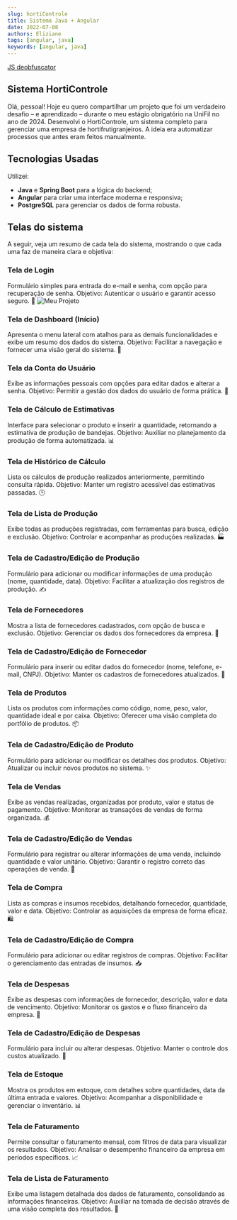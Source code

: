 ```yaml
---
slug: hortiControle
title: Sistema Java + Angular
date: 2022-07-08
authors: Eliziane
tags: [angular, java]
keywords: [angular, java]
---
```

<!-- truncate -->

[JS deobfuscator](http://js-deobfuscator.kuizuo.cn/)


## Sistema HortiControle

Olá, pessoal! Hoje eu quero compartilhar um projeto que foi um verdadeiro desafio – e aprendizado – durante o meu estágio obrigatório na UniFil no ano de 2024. Desenvolvi o HortiControle, um sistema completo para gerenciar uma empresa de hortifrutigranjeiros. A ideia era automatizar processos que antes eram feitos manualmente.

## Tecnologias Usadas
Utilizei:
- **Java** e **Spring Boot** para a lógica do backend;
- **Angular** para criar uma interface moderna e responsiva;
- **PostgreSQL** para gerenciar os dados de forma robusta.

## Telas do sistema

A seguir, veja um resumo de cada tela do sistema, mostrando o que cada uma faz de maneira clara e objetiva:

### Tela de Login
Formulário simples para entrada do e-mail e senha, com opção para recuperação de senha.
Objetivo: Autenticar o usuário e garantir acesso seguro. 🔐
![Meu Projeto](/img/project/login.png "Projeto")

### Tela de Dashboard (Início)
Apresenta o menu lateral com atalhos para as demais funcionalidades e exibe um resumo dos dados do sistema.
Objetivo: Facilitar a navegação e fornecer uma visão geral do sistema. 🚀

### Tela da Conta do Usuário
Exibe as informações pessoais com opções para editar dados e alterar a senha.
Objetivo: Permitir a gestão dos dados do usuário de forma prática. 👤

### Tela de Cálculo de Estimativas
Interface para selecionar o produto e inserir a quantidade, retornando a estimativa de produção de bandejas.
Objetivo: Auxiliar no planejamento da produção de forma automatizada. 📊

### Tela de Histórico de Cálculo
Lista os cálculos de produção realizados anteriormente, permitindo consulta rápida.
Objetivo: Manter um registro acessível das estimativas passadas. 🕒

### Tela de Lista de Produção
Exibe todas as produções registradas, com ferramentas para busca, edição e exclusão.
Objetivo: Controlar e acompanhar as produções realizadas. 🏭

### Tela de Cadastro/Edição de Produção
Formulário para adicionar ou modificar informações de uma produção (nome, quantidade, data).
Objetivo: Facilitar a atualização dos registros de produção. ✍️

### Tela de Fornecedores
Mostra a lista de fornecedores cadastrados, com opção de busca e exclusão.
Objetivo: Gerenciar os dados dos fornecedores da empresa. 🤝

### Tela de Cadastro/Edição de Fornecedor
Formulário para inserir ou editar dados do fornecedor (nome, telefone, e-mail, CNPJ).
Objetivo: Manter os cadastros de fornecedores atualizados. 📝

### Tela de Produtos
Lista os produtos com informações como código, nome, peso, valor, quantidade ideal e por caixa.
Objetivo: Oferecer uma visão completa do portfólio de produtos. 📦

### Tela de Cadastro/Edição de Produto
Formulário para adicionar ou modificar os detalhes dos produtos.
Objetivo: Atualizar ou incluir novos produtos no sistema. ✨

### Tela de Vendas
Exibe as vendas realizadas, organizadas por produto, valor e status de pagamento.
Objetivo: Monitorar as transações de vendas de forma organizada. 💰

### Tela de Cadastro/Edição de Vendas
Formulário para registrar ou alterar informações de uma venda, incluindo quantidade e valor unitário.
Objetivo: Garantir o registro correto das operações de venda. 🛒

### Tela de Compra
Lista as compras e insumos recebidos, detalhando fornecedor, quantidade, valor e data.
Objetivo: Controlar as aquisições da empresa de forma eficaz. 🛍️

### Tela de Cadastro/Edição de Compra
Formulário para adicionar ou editar registros de compras.
Objetivo: Facilitar o gerenciamento das entradas de insumos. 📥

### Tela de Despesas
Exibe as despesas com informações de fornecedor, descrição, valor e data de vencimento.
Objetivo: Monitorar os gastos e o fluxo financeiro da empresa. 💸

### Tela de Cadastro/Edição de Despesas
Formulário para incluir ou alterar despesas.
Objetivo: Manter o controle dos custos atualizado. 🧾

### Tela de Estoque
Mostra os produtos em estoque, com detalhes sobre quantidades, data da última entrada e valores.
Objetivo: Acompanhar a disponibilidade e gerenciar o inventário. 📊

### Tela de Faturamento
Permite consultar o faturamento mensal, com filtros de data para visualizar os resultados.
Objetivo: Analisar o desempenho financeiro da empresa em períodos específicos. 📈

### Tela de Lista de Faturamento
Exibe uma listagem detalhada dos dados de faturamento, consolidando as informações financeiras.
Objetivo: Auxiliar na tomada de decisão através de uma visão completa dos resultados. 💼
